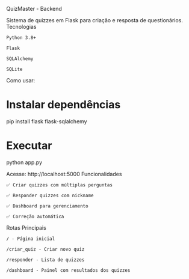QuizMaster - Backend

Sistema de quizzes em Flask para criação e resposta de questionários.
Tecnologias

    Python 3.8+

    Flask

    SQLAlchemy

    SQLite

 Como usar:

# Instalar dependências
pip install flask flask-sqlalchemy

# Executar
python app.py

Acesse: http://localhost:5000
Funcionalidades

    ✅ Criar quizzes com múltiplas perguntas

    ✅ Responder quizzes com nickname

    ✅ Dashboard para gerenciamento

    ✅ Correção automática

Rotas Principais

    / - Página inicial

    /criar_quiz - Criar novo quiz

    /responder - Lista de quizzes

    /dashboard - Painel com resultados dos quizzes
